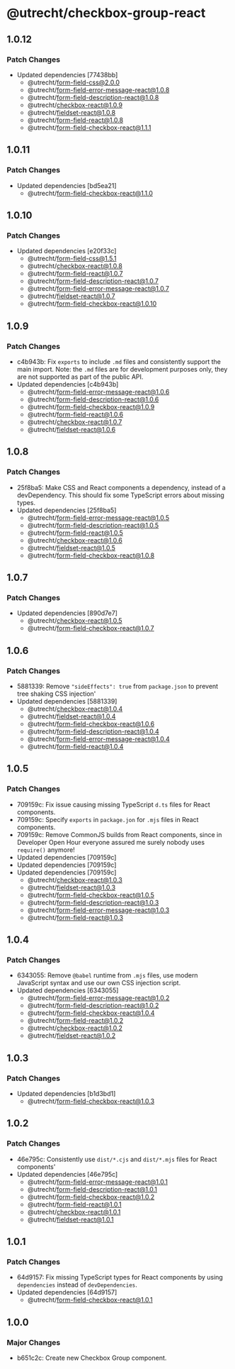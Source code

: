 # @utrecht/checkbox-group-react

## 1.0.12

### Patch Changes

- Updated dependencies [77438bb]
  - @utrecht/form-field-css@2.0.0
  - @utrecht/form-field-error-message-react@1.0.8
  - @utrecht/form-field-description-react@1.0.8
  - @utrecht/checkbox-react@1.0.9
  - @utrecht/fieldset-react@1.0.8
  - @utrecht/form-field-react@1.0.8
  - @utrecht/form-field-checkbox-react@1.1.1

## 1.0.11

### Patch Changes

- Updated dependencies [bd5ea21]
  - @utrecht/form-field-checkbox-react@1.1.0

## 1.0.10

### Patch Changes

- Updated dependencies [e20f33c]
  - @utrecht/form-field-css@1.5.1
  - @utrecht/checkbox-react@1.0.8
  - @utrecht/form-field-react@1.0.7
  - @utrecht/form-field-description-react@1.0.7
  - @utrecht/form-field-error-message-react@1.0.7
  - @utrecht/fieldset-react@1.0.7
  - @utrecht/form-field-checkbox-react@1.0.10

## 1.0.9

### Patch Changes

- c4b943b: Fix `exports` to include `.md` files and consistently support the main import.
  Note: the `.md` files are for development purposes only, they are not supported as part of the public API.
- Updated dependencies [c4b943b]
  - @utrecht/form-field-error-message-react@1.0.6
  - @utrecht/form-field-description-react@1.0.6
  - @utrecht/form-field-checkbox-react@1.0.9
  - @utrecht/form-field-react@1.0.6
  - @utrecht/checkbox-react@1.0.7
  - @utrecht/fieldset-react@1.0.6

## 1.0.8

### Patch Changes

- 25f8ba5: Make CSS and React components a dependency, instead of a devDependency. This should fix some TypeScript errors about missing types.
- Updated dependencies [25f8ba5]
  - @utrecht/form-field-error-message-react@1.0.5
  - @utrecht/form-field-description-react@1.0.5
  - @utrecht/form-field-react@1.0.5
  - @utrecht/checkbox-react@1.0.6
  - @utrecht/fieldset-react@1.0.5
  - @utrecht/form-field-checkbox-react@1.0.8

## 1.0.7

### Patch Changes

- Updated dependencies [890d7e7]
  - @utrecht/checkbox-react@1.0.5
  - @utrecht/form-field-checkbox-react@1.0.7

## 1.0.6

### Patch Changes

- 5881339: Remove `"sideEffects": true` from `package.json` to prevent tree shaking CSS injection'
- Updated dependencies [5881339]
  - @utrecht/checkbox-react@1.0.4
  - @utrecht/fieldset-react@1.0.4
  - @utrecht/form-field-checkbox-react@1.0.6
  - @utrecht/form-field-description-react@1.0.4
  - @utrecht/form-field-error-message-react@1.0.4
  - @utrecht/form-field-react@1.0.4

## 1.0.5

### Patch Changes

- 709159c: Fix issue causing missing TypeScript `d.ts` files for React components.
- 709159c: Specify `exports` in `package.jon` for `.mjs` files in React components.
- 709159c: Remove CommonJS builds from React components, since in Developer Open Hour everyone assured me surely nobody uses `require()` anymore!
- Updated dependencies [709159c]
- Updated dependencies [709159c]
- Updated dependencies [709159c]
  - @utrecht/checkbox-react@1.0.3
  - @utrecht/fieldset-react@1.0.3
  - @utrecht/form-field-checkbox-react@1.0.5
  - @utrecht/form-field-description-react@1.0.3
  - @utrecht/form-field-error-message-react@1.0.3
  - @utrecht/form-field-react@1.0.3

## 1.0.4

### Patch Changes

- 6343055: Remove `@babel` runtime from `.mjs` files, use modern JavaScript syntax and use our own CSS injection script.
- Updated dependencies [6343055]
  - @utrecht/form-field-error-message-react@1.0.2
  - @utrecht/form-field-description-react@1.0.2
  - @utrecht/form-field-checkbox-react@1.0.4
  - @utrecht/form-field-react@1.0.2
  - @utrecht/checkbox-react@1.0.2
  - @utrecht/fieldset-react@1.0.2

## 1.0.3

### Patch Changes

- Updated dependencies [b1d3bd1]
  - @utrecht/form-field-checkbox-react@1.0.3

## 1.0.2

### Patch Changes

- 46e795c: Consistently use `dist/*.cjs` and `dist/*.mjs` files for React components'
- Updated dependencies [46e795c]
  - @utrecht/form-field-error-message-react@1.0.1
  - @utrecht/form-field-description-react@1.0.1
  - @utrecht/form-field-checkbox-react@1.0.2
  - @utrecht/form-field-react@1.0.1
  - @utrecht/checkbox-react@1.0.1
  - @utrecht/fieldset-react@1.0.1

## 1.0.1

### Patch Changes

- 64d9157: Fix missing TypeScript types for React components by using `dependencies` instead of `devDependencies`.
- Updated dependencies [64d9157]
  - @utrecht/form-field-checkbox-react@1.0.1

## 1.0.0

### Major Changes

- b651c2c: Create new Checkbox Group component.
